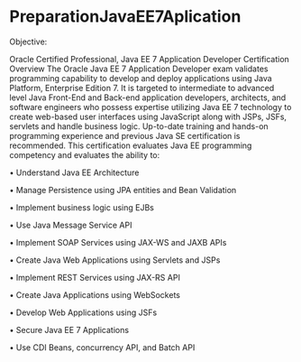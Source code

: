# PreparationJavaEE7Aplication
Objective: 

Oracle Certified Professional, Java EE 7 Application Developer Certification Overview
The Oracle Java EE 7 Application Developer exam validates programming capability to develop and deploy applications using Java Platform, Enterprise Edition 7. It is targeted to intermediate to advanced level Java Front-End and Back-end application developers, architects, and software engineers who possess expertise utilizing Java EE 7 technology to create web-based user interfaces using JavaScript along with JSPs, JSFs, servlets and handle business logic. Up-to-date training and hands-on programming experience and previous Java SE certification is recommended. This certification evaluates Java EE programming competency and evaluates the ability to: 

•       Understand Java EE Architecture

•       Manage Persistence using JPA entities and Bean Validation

•       Implement business logic using EJBs

•       Use Java Message Service API

•       Implement SOAP Services using JAX-WS and JAXB APIs

•       Create Java Web Applications using Servlets and JSPs

•       Implement REST Services using JAX-RS API

•       Create Java Applications using WebSockets

•       Develop Web Applications using JSFs

•       Secure Java EE 7 Applications

•       Use CDI Beans, concurrency API, and Batch API
